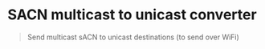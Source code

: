 # SACN multicast to unicast converter
> Send multicast sACN to unicast destinations (to send over WiFi)
